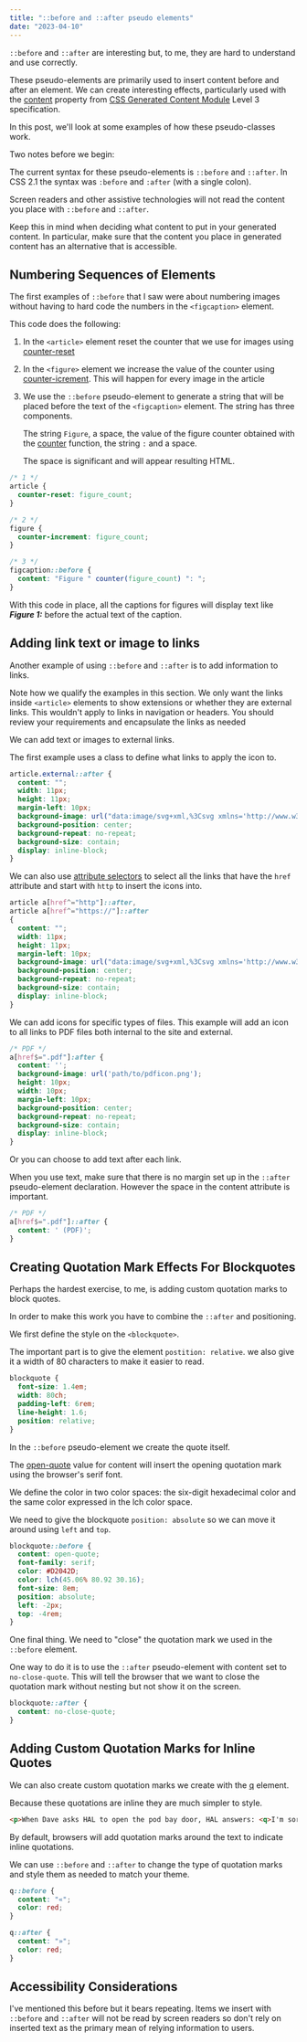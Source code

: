 ```yaml
---
title: "::before and ::after pseudo elements"
date: "2023-04-10"
---
```


`::before` and `::after` are interesting but, to me, they are hard to understand and use correctly.

These pseudo-elements are primarily used to insert content before and after an element. We can create interesting effects, particularly used with the [content](https://developer.mozilla.org/en-US/docs/Web/CSS/content) property from [CSS Generated Content Module](https://w3c.github.io/csswg-drafts/css-content/) Level 3 specification.

In this post, we'll look at some examples of how these pseudo-classes work.

Two notes before we begin:

The current syntax for these pseudo-elements is `::before` and `::after`. In CSS 2.1 the syntax was `:before` and `:after` (with a single colon).

Screen readers and other assistive technologies will not read the content you place with `::before` and `::after`.

Keep this in mind when deciding what content to put in your generated content. In particular, make sure that the content you place in generated content has an alternative that is accessible.

## Numbering Sequences of Elements

The first examples of `::before` that I saw were about numbering images without having to hard code the numbers in the `<figcaption>` element.

This code does the following:

1. In the `<article>` element reset the counter that we use for images using [counter-reset](https://developer.mozilla.org/en-US/docs/Web/CSS/counter-reset)
2. In the `<figure>` element we increase the value of the counter using [counter-icrement](https://developer.mozilla.org/en-US/docs/Web/CSS/counter-increment). This will happen for every image in the article
3. We use the `::before` pseudo-element to generate a string that will be placed before the text of the `<figcaption>` element. The string has three components.  
      
    The string `Figure`, a space, the value of the figure counter obtained with the [counter](https://developer.mozilla.org/en-US/docs/Web/CSS/counter) function, the string `:` and a space.  
      
    The space is significant and will appear resulting HTML.

```css
/* 1 */
article {
  counter-reset: figure_count;
}

/* 2 */
figure {
  counter-increment: figure_count;
}

/* 3 */
figcaption::before {
  content: "Figure " counter(figure_count) ": ";
}
```

With this code in place, all the captions for figures will display text like **_Figure 1:_** before the actual text of the caption.

## Adding link text or image to links

Another example of using `::before` and `::after` is to add information to links.

Note how we qualify the examples in this section. We only want the links inside `<article>` elements to show extensions or whether they are external links. This wouldn't apply to links in navigation or headers. You should review your requirements and encapsulate the links as needed

We can add text or images to external links.

The first example uses a class to define what links to apply the icon to.

```css
article.external::after {
  content: "";
  width: 11px;
  height: 11px;
  margin-left: 10px;
  background-image: url("data:image/svg+xml,%3Csvg xmlns='http://www.w3.org/2000/svg' width='16' height='16' fill='currentColor' viewBox='0 0 16 16'%3E%3Cpath fill-rule='evenodd' d='M8.636 3.5a.5.5 0 0 0-.5-.5H1.5A1.5 1.5 0 0 0 0 4.5v10A1.5 1.5 0 0 0 1.5 16h10a1.5 1.5 0 0 0 1.5-1.5V7.864a.5.5 0 0 0-1 0V14.5a.5.5 0 0 1-.5.5h-10a.5.5 0 0 1-.5-.5v-10a.5.5 0 0 1 .5-.5h6.636a.5.5 0 0 0 .5-.5z'/%3E%3Cpath fill-rule='evenodd' d='M16 .5a.5.5 0 0 0-.5-.5h-5a.5.5 0 0 0 0 1h3.793L6.146 9.146a.5.5 0 1 0 .708.708L15 1.707V5.5a.5.5 0 0 0 1 0v-5z'/%3E%3C/svg%3E");
  background-position: center;
  background-repeat: no-repeat;
  background-size: contain;
  display: inline-block;
}
```

We can also use [attribute selectors](https://developer.mozilla.org/en-US/docs/Web/CSS/Attribute_selectors) to select all the links that have the `href` attribute and start with `http` to insert the icons into.

```css
article a[href^="http"]::after,
article a[href^="https://"]::after
{
  content: "";
  width: 11px;
  height: 11px;
  margin-left: 10px;
  background-image: url("data:image/svg+xml,%3Csvg xmlns='http://www.w3.org/2000/svg' width='16' height='16' fill='currentColor' viewBox='0 0 16 16'%3E%3Cpath fill-rule='evenodd' d='M8.636 3.5a.5.5 0 0 0-.5-.5H1.5A1.5 1.5 0 0 0 0 4.5v10A1.5 1.5 0 0 0 1.5 16h10a1.5 1.5 0 0 0 1.5-1.5V7.864a.5.5 0 0 0-1 0V14.5a.5.5 0 0 1-.5.5h-10a.5.5 0 0 1-.5-.5v-10a.5.5 0 0 1 .5-.5h6.636a.5.5 0 0 0 .5-.5z'/%3E%3Cpath fill-rule='evenodd' d='M16 .5a.5.5 0 0 0-.5-.5h-5a.5.5 0 0 0 0 1h3.793L6.146 9.146a.5.5 0 1 0 .708.708L15 1.707V5.5a.5.5 0 0 0 1 0v-5z'/%3E%3C/svg%3E");
  background-position: center;
  background-repeat: no-repeat;
  background-size: contain;
  display: inline-block;
}
```

We can add icons for specific types of files. This example will add an icon to all links to PDF files both internal to the site and external.

```css
/* PDF */
a[href$=".pdf"]:after {
  content: '';
  background-image: url('path/to/pdficon.png');
  height: 10px;
  width: 10px;
  margin-left: 10px;
  background-position: center;
  background-repeat: no-repeat;
  background-size: contain;
  display: inline-block;
}
```

Or you can choose to add text after each link.

When you use text, make sure that there is no margin set up in the `::after` pseudo-element declaration. However the space in the content attribute is important.

```css
/* PDF */
a[href$=".pdf"]::after {
  content: ' (PDF)';
}
```

## Creating Quotation Mark Effects For Blockquotes

Perhaps the hardest exercise, to me, is adding custom quotation marks to block quotes.

In order to make this work you have to combine the `::after` and positioning.

We first define the style on the `<blockquote>`.

The important part is to give the element `postition: relative`. we also give it a width of 80 characters to make it easier to read.

```css
blockquote {
  font-size: 1.4em;
  width: 80ch;
  padding-left: 6rem;
  line-height: 1.6;
  position: relative;
}
```

In the `::before` pseudo-element we create the quote itself.

The [open-quote](https://css-tricks.com/almanac/properties/q/quotes/) value for content will insert the opening quotation mark using the browser's serif font.

We define the color in two color spaces: the six-digit hexadecimal color and the same color expressed in the lch color space.

We need to give the blockquote `position: absolute` so we can move it around using `left` and `top`.

```css
blockquote::before {
  content: open-quote;
  font-family: serif;
  color: #D2042D;
  color: lch(45.06% 80.92 30.16);
  font-size: 8em;
  position: absolute;
  left: -2px;
  top: -4rem;
}
```

One final thing. We need to "close" the quotation mark we used in the `::before` element.

One way to do it is to use the `::after` pseudo-element with content set to `no-close-quote`. This will tell the browser that we want to close the quotation mark without nesting but not show it on the screen.

```css
blockquote::after {
  content: no-close-quote;
}
```

## Adding Custom Quotation Marks for Inline Quotes

We can also create custom quotation marks we create with the [q](https://developer.mozilla.org/en-US/docs/Web/HTML/Element/q) element.

Because these quotations are inline they are much simpler to style.

```html
<p>When Dave asks HAL to open the pod bay door, HAL answers: <q>I'm sorry, Dave. I'm afraid I can't do that.</q></p>
```

By default, browsers will add quotation marks around the text to indicate inline quotations.

We can use `::before` and `::after` to change the type of quotation marks and style them as needed to match your theme.

```css
q::before {
  content: "«";
  color: red;
}

q::after {
  content: "»";
  color: red;
}
```

## Accessibility Considerations

I've mentioned this before but it bears repeating. Items we insert with `::before` and `::after` will not be read by screen readers so don't rely on inserted text as the primary mean of relying information to users.
